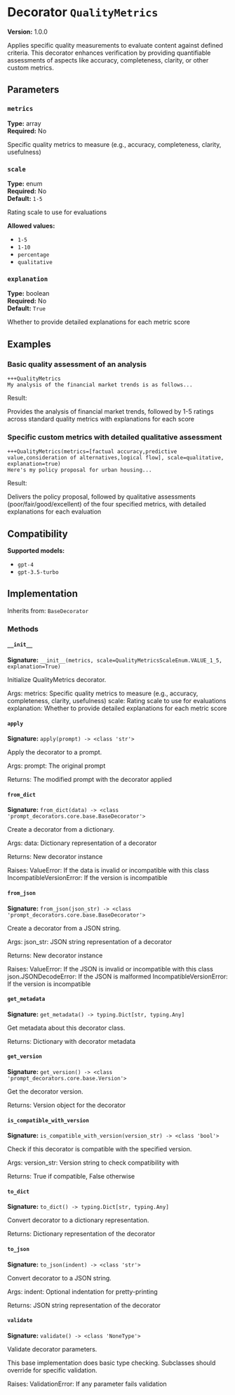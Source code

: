 # Decorator `QualityMetrics`

**Version:** 1.0.0

Applies specific quality measurements to evaluate content against defined criteria. This decorator enhances verification by providing quantifiable assessments of aspects like accuracy, completeness, clarity, or other custom metrics.

## Parameters

### `metrics`

**Type:** array  
**Required:** No  

Specific quality metrics to measure (e.g., accuracy, completeness, clarity, usefulness)

### `scale`

**Type:** enum  
**Required:** No  
**Default:** `1-5`  

Rating scale to use for evaluations

**Allowed values:**

- `1-5`
- `1-10`
- `percentage`
- `qualitative`

### `explanation`

**Type:** boolean  
**Required:** No  
**Default:** `True`  

Whether to provide detailed explanations for each metric score

## Examples

### Basic quality assessment of an analysis

```
+++QualityMetrics
My analysis of the financial market trends is as follows...
```

Result:

Provides the analysis of financial market trends, followed by 1-5 ratings across standard quality metrics with explanations for each score

### Specific custom metrics with detailed qualitative assessment

```
+++QualityMetrics(metrics=[factual accuracy,predictive value,consideration of alternatives,logical flow], scale=qualitative, explanation=true)
Here's my policy proposal for urban housing...
```

Result:

Delivers the policy proposal, followed by qualitative assessments (poor/fair/good/excellent) of the four specified metrics, with detailed explanations for each evaluation

## Compatibility

**Supported models:**

- `gpt-4`
- `gpt-3.5-turbo`

## Implementation

Inherits from: `BaseDecorator`

### Methods

#### `__init__`

**Signature:** `__init__(metrics, scale=QualityMetricsScaleEnum.VALUE_1_5, explanation=True)`

Initialize QualityMetrics decorator.

Args:
    metrics: Specific quality metrics to measure (e.g., accuracy, completeness, clarity, usefulness)
    scale: Rating scale to use for evaluations
    explanation: Whether to provide detailed explanations for each metric score

#### `apply`

**Signature:** `apply(prompt) -> <class 'str'>`

Apply the decorator to a prompt.

Args:
    prompt: The original prompt
    
Returns:
    The modified prompt with the decorator applied

#### `from_dict`

**Signature:** `from_dict(data) -> <class 'prompt_decorators.core.base.BaseDecorator'>`

Create a decorator from a dictionary.

Args:
    data: Dictionary representation of a decorator
    
Returns:
    New decorator instance
    
Raises:
    ValueError: If the data is invalid or incompatible with this class
    IncompatibleVersionError: If the version is incompatible

#### `from_json`

**Signature:** `from_json(json_str) -> <class 'prompt_decorators.core.base.BaseDecorator'>`

Create a decorator from a JSON string.

Args:
    json_str: JSON string representation of a decorator
    
Returns:
    New decorator instance
    
Raises:
    ValueError: If the JSON is invalid or incompatible with this class
    json.JSONDecodeError: If the JSON is malformed
    IncompatibleVersionError: If the version is incompatible

#### `get_metadata`

**Signature:** `get_metadata() -> typing.Dict[str, typing.Any]`

Get metadata about this decorator class.

Returns:
    Dictionary with decorator metadata

#### `get_version`

**Signature:** `get_version() -> <class 'prompt_decorators.core.base.Version'>`

Get the decorator version.

Returns:
    Version object for the decorator

#### `is_compatible_with_version`

**Signature:** `is_compatible_with_version(version_str) -> <class 'bool'>`

Check if this decorator is compatible with the specified version.

Args:
    version_str: Version string to check compatibility with
    
Returns:
    True if compatible, False otherwise

#### `to_dict`

**Signature:** `to_dict() -> typing.Dict[str, typing.Any]`

Convert decorator to a dictionary representation.

Returns:
    Dictionary representation of the decorator

#### `to_json`

**Signature:** `to_json(indent) -> <class 'str'>`

Convert decorator to a JSON string.

Args:
    indent: Optional indentation for pretty-printing
    
Returns:
    JSON string representation of the decorator

#### `validate`

**Signature:** `validate() -> <class 'NoneType'>`

Validate decorator parameters.

This base implementation does basic type checking.
Subclasses should override for specific validation.

Raises:
    ValidationError: If any parameter fails validation

